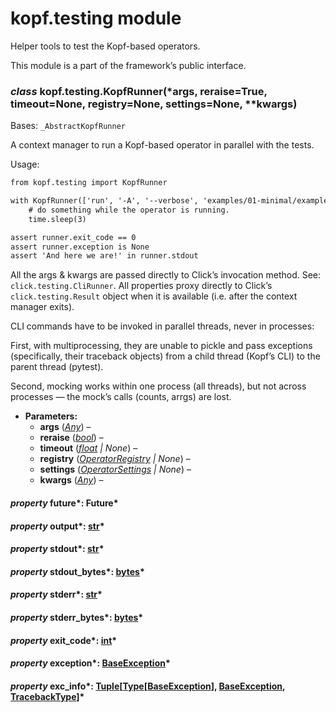 # kopf.testing module

Helper tools to test the Kopf-based operators.

This module is a part of the framework’s public interface.

### *class* kopf.testing.KopfRunner(\*args, reraise=True, timeout=None, registry=None, settings=None, \*\*kwargs)

Bases: `_AbstractKopfRunner`

A context manager to run a Kopf-based operator in parallel with the tests.

Usage:

```default
from kopf.testing import KopfRunner

with KopfRunner(['run', '-A', '--verbose', 'examples/01-minimal/example.py']) as runner:
    # do something while the operator is running.
    time.sleep(3)

assert runner.exit_code == 0
assert runner.exception is None
assert 'And here we are!' in runner.stdout
```

All the args & kwargs are passed directly to Click’s invocation method.
See: `click.testing.CliRunner`.
All properties proxy directly to Click’s `click.testing.Result` object
when it is available (i.e. after the context manager exits).

CLI commands have to be invoked in parallel threads, never in processes:

First, with multiprocessing, they are unable to pickle and pass
exceptions (specifically, their traceback objects)
from a child thread (Kopf’s CLI) to the parent thread (pytest).

Second, mocking works within one process (all threads),
but not across processes — the mock’s calls (counts, arrgs) are lost.

* **Parameters:**
  * **args** ([*Any*](https://docs.python.org/3/library/typing.html#typing.Any)) – 
  * **reraise** ([*bool*](https://docs.python.org/3/library/functions.html#bool)) – 
  * **timeout** ([*float*](https://docs.python.org/3/library/functions.html#float) *|* *None*) – 
  * **registry** ([*OperatorRegistry*](kopf.md#kopf.OperatorRegistry) *|* *None*) – 
  * **settings** ([*OperatorSettings*](kopf.md#kopf.OperatorSettings) *|* *None*) – 
  * **kwargs** ([*Any*](https://docs.python.org/3/library/typing.html#typing.Any)) – 

#### *property* future*: Future*

#### *property* output*: [str](https://docs.python.org/3/library/stdtypes.html#str)*

#### *property* stdout*: [str](https://docs.python.org/3/library/stdtypes.html#str)*

#### *property* stdout_bytes*: [bytes](https://docs.python.org/3/library/stdtypes.html#bytes)*

#### *property* stderr*: [str](https://docs.python.org/3/library/stdtypes.html#str)*

#### *property* stderr_bytes*: [bytes](https://docs.python.org/3/library/stdtypes.html#bytes)*

#### *property* exit_code*: [int](https://docs.python.org/3/library/functions.html#int)*

#### *property* exception*: [BaseException](https://docs.python.org/3/library/exceptions.html#BaseException)*

#### *property* exc_info*: [Tuple](https://docs.python.org/3/library/typing.html#typing.Tuple)[[Type](https://docs.python.org/3/library/typing.html#typing.Type)[[BaseException](https://docs.python.org/3/library/exceptions.html#BaseException)], [BaseException](https://docs.python.org/3/library/exceptions.html#BaseException), [TracebackType](https://docs.python.org/3/library/types.html#types.TracebackType)]*
